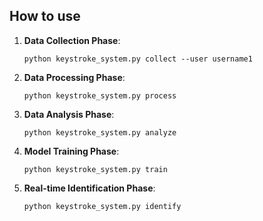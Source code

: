## How to use


1. **Data Collection Phase**:
    ```
   python keystroke_system.py collect --user username1
   ```

2. **Data Processing Phase**:
   ```
   python keystroke_system.py process
   ```

3. **Data Analysis Phase**:
   ```
   python keystroke_system.py analyze
   ```

4. **Model Training Phase**:
   ```
   python keystroke_system.py train
   ```

5. **Real-time Identification Phase**:
   ```
   python keystroke_system.py identify
   ```

